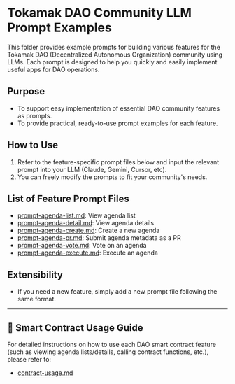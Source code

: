 # Tokamak DAO Community LLM Prompt Examples

This folder provides example prompts for building various features for the Tokamak DAO (Decentralized Autonomous Organization) community using LLMs. Each prompt is designed to help you quickly and easily implement useful apps for DAO operations.

## Purpose
- To support easy implementation of essential DAO community features as prompts.
- To provide practical, ready-to-use prompt examples for each feature.

## How to Use
1. Refer to the feature-specific prompt files below and input the relevant prompt into your LLM (Claude, Gemini, Cursor, etc).
2. You can freely modify the prompts to fit your community's needs.

## List of Feature Prompt Files
- [prompt-agenda-list.md](prompts/prompt-agenda-list.md): View agenda list
- [prompt-agenda-detail.md](prompts/prompt-agenda-detail.md): View agenda details
- [prompt-agenda-create.md](prompts/prompt-agenda-create.md): Create a new agenda
- [prompt-agenda-pr.md](prompts/prompt-agenda-pr.md): Submit agenda metadata as a PR
- [prompt-agenda-vote.md](prompts/prompt-agenda-vote.md): Vote on an agenda
- [prompt-agenda-execute.md](prompts/prompt-agenda-execute.md): Execute an agenda

## Extensibility
- If you need a new feature, simply add a new prompt file following the same format.

---

## 📄 Smart Contract Usage Guide

For detailed instructions on how to use each DAO smart contract feature (such as viewing agenda lists/details, calling contract functions, etc.), please refer to:

- [contract-usage.md](./contract-usage.md)